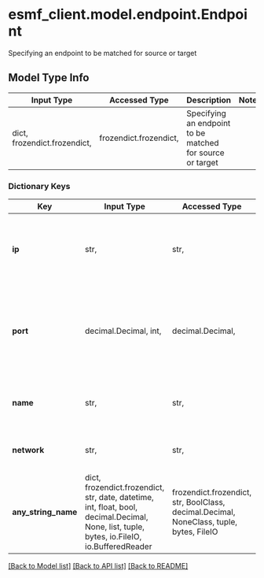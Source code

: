 # esmf_client.model.endpoint.Endpoint

Specifying an endpoint to be matched for source or target

## Model Type Info
Input Type | Accessed Type | Description | Notes
------------ | ------------- | ------------- | -------------
dict, frozendict.frozendict,  | frozendict.frozendict,  | Specifying an endpoint to be matched for source or target | 

### Dictionary Keys
Key | Input Type | Accessed Type | Description | Notes
------------ | ------------- | ------------- | ------------- | -------------
**ip** | str,  | str,  | Specifies the source or target ip to be matched. Leave empty for no matching. | [optional] 
**port** | decimal.Decimal, int,  | decimal.Decimal,  | Specifies the source or target port to be matched. Leave empty or on 0 for no matching. | [optional] if omitted the server will use the default value of 0
**name** | str,  | str,  | Specifies the name of this entry to look up in our configuration. | [optional] 
**network** | str,  | str,  | Specifies the network name of this endpoint. | [optional] 
**any_string_name** | dict, frozendict.frozendict, str, date, datetime, int, float, bool, decimal.Decimal, None, list, tuple, bytes, io.FileIO, io.BufferedReader | frozendict.frozendict, str, BoolClass, decimal.Decimal, NoneClass, tuple, bytes, FileIO | any string name can be used but the value must be the correct type | [optional]

[[Back to Model list]](../../README.md#documentation-for-models) [[Back to API list]](../../README.md#documentation-for-api-endpoints) [[Back to README]](../../README.md)

